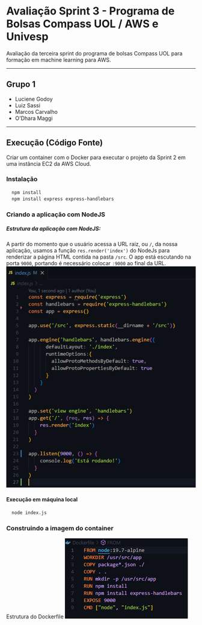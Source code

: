 # Avaliação Sprint 3 - Programa de Bolsas Compass UOL / AWS e Univesp

Avaliação da terceira sprint do programa de bolsas Compass UOL para formação em machine learning para AWS.

***
## Grupo 1
- Luciene Godoy
- Luiz Sassi
- Marcos Carvalho
- O'Dhara Maggi

***

## Execução (Código Fonte)

Criar um container com o Docker para executar o projeto da Sprint 2 em uma instância EC2 da AWS Cloud.

### Instalação
  ```sh
    npm install
    npm install express express-handlebars
  ```
### Criando a aplicação com NodeJS

##### Estrutura da aplicação com NodeJS:
A partir do momento que o usuário acessa a URL raiz, ou `/`, da nossa aplicação, usamos a função `res.render('index')` do NodeJs para renderizar a página HTML contida na pasta `/src`.
O app está escutando na porta `9000`, portando é necessário colocar `:9000` ao final da URL.
![estrutura nodejs](src/img/nodeApp.PNG)

#### Execução em máquina local
  ```sh
    node index.js
  ```

### Construindo a imagem do container
Estrutura do Dockerfile
![imagem container](src/img/dockerfile.PNG)
